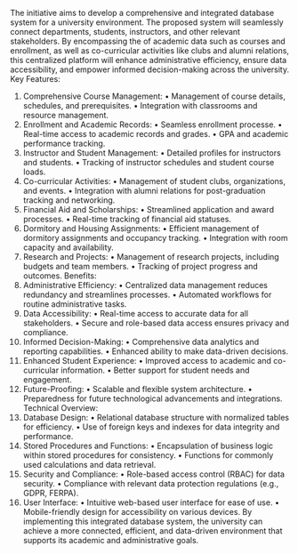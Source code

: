 The initiative aims to develop a comprehensive and integrated database system for a university environment. The proposed system will seamlessly connect departments, students, instructors, and other relevant stakeholders. By encompassing the  of academic data such as courses and enrollment, as well as co-curricular activities like clubs and alumni relations, this centralized platform will enhance administrative efficiency, ensure data accessibility, and empower informed decision-making across the university.
Key Features:
1. Comprehensive Course Management:
•	Management of course details, schedules, and prerequisites.
•	Integration with classrooms and resource management.
2. Enrollment and Academic Records:
•	Seamless enrollment processe.
•	Real-time access to academic records and grades.
•	GPA and academic performance tracking.
3. Instructor and Student Management:
•	Detailed profiles for instructors and students.
•	Tracking of instructor schedules and student course loads.
4. Co-curricular Activities:
•	Management of student clubs, organizations, and events.
•	Integration with alumni relations for post-graduation tracking and networking.
5. Financial Aid and Scholarships:
•	Streamlined application and award processes.
•	Real-time tracking of financial aid statuses.
6. Dormitory and Housing Assignments:
•	Efficient management of dormitory assignments and occupancy tracking.
•	Integration with room capacity and availability.
7. Research and Projects:
•	Management of research projects, including budgets and team members.
•	Tracking of project progress and outcomes.
Benefits:
1. Administrative Efficiency:
•	Centralized data management reduces redundancy and streamlines processes.
•	Automated workflows for routine administrative tasks.
2. Data Accessibility:
•	Real-time access to accurate data for all stakeholders.
•	Secure and role-based data access ensures privacy and compliance.
3. Informed Decision-Making:
•	Comprehensive data analytics and reporting capabilities.
•	Enhanced ability to make data-driven decisions.
4. Enhanced Student Experience:
•	Improved access to academic and co-curricular information.
•	Better support for student needs and engagement.
5. Future-Proofing:
•	Scalable and flexible system architecture.
•	Preparedness for future technological advancements and integrations.
Technical Overview:
1. Database Design:
•	Relational database structure with normalized tables for efficiency.
•	Use of foreign keys and indexes for data integrity and performance.
2. Stored Procedures and Functions:
•	Encapsulation of business logic within stored procedures for consistency.
•	Functions for commonly used calculations and data retrieval.
3. Security and Compliance:
•	Role-based access control (RBAC) for data security.
•	Compliance with relevant data protection regulations (e.g., GDPR, FERPA).
4. User Interface:
•	Intuitive web-based user interface for ease of use.
•	Mobile-friendly design for accessibility on various devices.
By implementing this integrated database system, the university can achieve a more connected, efficient, and data-driven environment that supports its academic and administrative goals.


